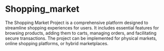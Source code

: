 # Shopping_market
The Shopping Market Project is a comprehensive platform designed to streamline shopping experiences for users. It includes essential features for browsing products, adding them to carts, managing orders, and facilitating secure transactions. The project can be implemented for physical markets, online shopping platforms, or hybrid marketplaces.
